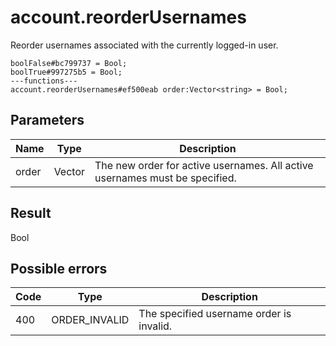 # account.reorderUsernames
Reorder usernames associated with the currently logged-in user.

```
boolFalse#bc799737 = Bool;
boolTrue#997275b5 = Bool;
---functions---
account.reorderUsernames#ef500eab order:Vector<string> = Bool;
```

## Parameters
| Name | Type | Description |
| ---- | :----: | ----------- |
| order | Vector<string> | The new order for active usernames. All active usernames must be specified. |


## Result
Bool

## Possible errors
| Code | Type | Description |
| ---- | :----: | ----------- |
| 400 | ORDER_INVALID | The specified username order is invalid. |

